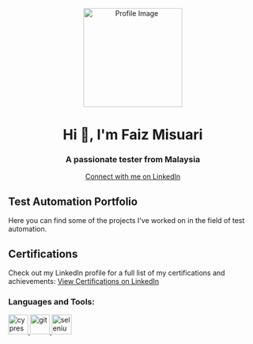 <div align="center">
    <img src="https://avatars.githubusercontent.com/u/64678136?s=400&u=5f4608205b1b720e46249663dbb00d281d79700e&v=4" alt="Profile Image" width="200" height="200">
    <h1>Hi 👋, I'm Faiz Misuari</h1>
    <h3>A passionate tester from Malaysia</h3>
    <a href="https://www.linkedin.com/in/faizmisuari/">Connect with me on LinkedIn</a>
</div>

<h2>Test Automation Portfolio</h2>
<p>
    Here you can find some of the projects I've worked on in the field of test automation.
    <!-- WIP to add project descriptions and links here -->
</p>

<h2>Certifications</h2>
<p>
    Check out my LinkedIn profile for a full list of my certifications and achievements:
    <a href="https://www.linkedin.com/in/faizmisuari/">View Certifications on LinkedIn</a>
</p>

<h3>Languages and Tools:</h3>
<p>
    <a href="https://www.cypress.io" target="_blank" rel="noreferrer">
        <img src="https://raw.githubusercontent.com/simple-icons/simple-icons/6e46ec1fc23b60c8fd0d2f2ff46db82e16dbd75f/icons/cypress.svg" alt="cypress" width="40" height="40">
    </a>
    <a href="https://git-scm.com/" target="_blank" rel="noreferrer">
        <img src="https://www.vectorlogo.zone/logos/git-scm/git-scm-icon.svg" alt="git" width="40" height="40">
    </a>
    <a href="https://www.selenium.dev" target="_blank" rel="noreferrer">
        <img src="https://raw.githubusercontent.com/detain/svg-logos/780f25886640cef088af994181646db2f6b1a3f8/svg/selenium-logo.svg" alt="selenium" width="40" height="40">
    </a>
</p>
